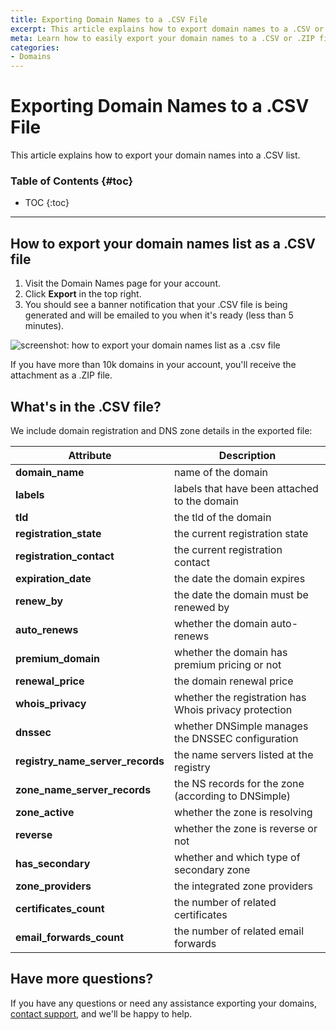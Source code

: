 ```yaml
---
title: Exporting Domain Names to a .CSV File
excerpt: This article explains how to export domain names to a .CSV or .ZIP file.
meta: Learn how to easily export your domain names to a .CSV or .ZIP file with our step-by-step guide, simplifying your domain management process.
categories:
- Domains
---
```


# Exporting Domain Names to a .CSV File

This article explains how to export your domain names into a .CSV list.

### Table of Contents {#toc}

* TOC
{:toc}

---

## How to export your domain names list as a .CSV file

1. Visit the Domain Names page for your account.
1. Click **Export** in the top right.
1. You should see a banner notification that your .CSV file is being generated and will be emailed to you when it's ready (less than 5 minutes).


![screenshot: how to export your domain names list as a .csv file](/files/export-domain-names-to-file.png)

<info>
If you have more than 10k domains in your account, you'll receive the attachment as a .ZIP file.
</info>

## What's in the .CSV file?

We include domain registration and DNS zone details in the exported file:

| Attribute | Description |
| --- | --- |
| **domain_name** | name of the domain |
| **labels** | labels that have been attached to the domain |
| **tld** | the tld of the domain |
| **registration_state** | the current registration state |
| **registration_contact** | the current registration contact |
| **expiration_date** | the date the domain expires |
| **renew_by** | the date the domain must be renewed by |
| **auto_renews** | whether the domain auto-renews |
| **premium_domain** | whether the domain has premium pricing or not |
| **renewal_price** | the domain renewal price |
| **whois_privacy** | whether the registration has Whois privacy protection |
| **dnssec** | whether DNSimple manages the DNSSEC configuration|
| **registry_name_server_records** | the name servers listed at the registry |
| **zone_name_server_records** | the NS records for the zone (according to DNSimple) |
| **zone_active** | whether the zone is resolving |
| **reverse** | whether the zone is reverse or not |
| **has_secondary** | whether and which type of secondary zone |
| **zone_providers** | the integrated zone providers |
| **certificates_count** | the number of related certificates |
| **email_forwards_count** | the number of related email forwards |

## Have more questions?

If you have any questions or need any assistance exporting your domains, [contact support](https://dnsimple.com/feedback), and we'll be happy to help.
